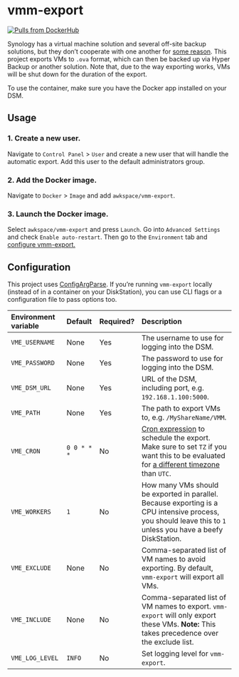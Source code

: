 # vmm-export

[![Pulls from DockerHub](https://img.shields.io/docker/pulls/awkspace/vmm-export.svg)](https://hub.docker.com/r/awkspace/vmm-export)

Synology has a virtual machine solution and several off-site backup solutions,
but they don’t cooperate with one another for [some
reason](https://www.synology.com/en-us/products/VMMPro_License_Pack). This
project exports VMs to `.ova` format, which can then be backed up via Hyper
Backup or another solution. Note that, due to the way exporting works, VMs will
be shut down for the duration of the export.

To use the container, make sure you have the Docker app installed on your
DSM.

## Usage

### 1. Create a new user.

Navigate to `Control Panel` > `User` and create a new user that will handle the
automatic export. Add this user to the default administrators group.

### 2. Add the Docker image.

Navigate to `Docker` > `Image` and add `awkspace/vmm-export`.

### 3. Launch the Docker image.

Select `awkspace/vmm-export` and press `Launch`. Go into `Advanced Settings` and
check `Enable auto-restart`. Then go to the `Environment` tab and [configure
vmm-export.](#configuration)

## Configuration

This project uses [ConfigArgParse](https://github.com/bw2/ConfigArgParse). If
you’re running `vmm-export` locally (instead of in a container on your DiskStation), you
can use CLI flags or a configuration file to pass options too.

|Environment variable|Default|Required?|Description|
|:-|:-|:-|:-|
|`VME_USERNAME`|None|Yes|The username to use for logging into the DSM.|
|`VME_PASSWORD`|None|Yes|The password to use for logging into the DSM.|
|`VME_DSM_URL`|None|Yes|URL of the DSM, including port, e.g. `192.168.1.100:5000`.|
|`VME_PATH`|None|Yes|The path to export VMs to, e.g. `/MyShareName/VMM`.|
|`VME_CRON`|`0 0 * * * `|No|[Cron expression](https://www.freeformatter.com/cron-expression-generator-quartz.html) to schedule the export. Make sure to set `TZ` if you want this to be evaluated for [a different timezone](https://en.wikipedia.org/wiki/List_of_tz_database_time_zones) than `UTC`.|
|`VME_WORKERS`|`1`|No|How many VMs should be exported in parallel. Because exporting is a CPU intensive process, you should leave this to `1` unless you have a beefy DiskStation.|
|`VME_EXCLUDE`|None|No|Comma-separated list of VM names to avoid exporting. By default, `vmm-export` will export all VMs.|
|`VME_INCLUDE`|None|No|Comma-separated list of VM names to export. `vmm-export` will only export these VMs. **Note:** This takes precedence over the exclude list.|
|`VME_LOG_LEVEL`|`INFO`|No|Set logging level for `vmm-export`.|
